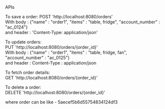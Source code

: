 APIs

To save a order:
POST 'http://localhost:8080/orders'<br />
With body : {"name" : "order1", "items" : "table, fridge", "account_number" : "ac_0124"}<br />
and header : 'Content-Type: application/json'

To update orders:<br />
PUT 'http://localhost:8080/orders/{order_id}'<br />
With body : {"name" : "order1", "items" : "table, fridge, fan", "account_number" : "ac_0125"}<br />
and header : Content-Type : application/json<br />

To fetch order details:<br />
GET 'http://localhost:8080/orders/{order_id}'<br />

To delete a order:<br />
DELETE 'http://localhost:8080/orders/{order_id}'<br />

where order can be like - 5aecef5b6d55754834124df3
